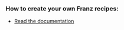 ### How to create your own Franz recipes:
* [Read the documentation](https://github.com/meetfranz/plugins)
